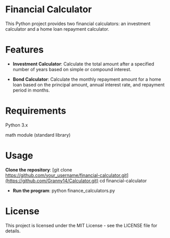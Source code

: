 # Financial Calculator

This Python project provides two financial calculators: an investment calculator and a home loan repayment calculator.

# Features

- **Investment Calculator**:
Calculate the total amount after a specified number of years based on simple or compound interest.

- **Bond Calculator**:
Calculate the monthly repayment amount for a home loan based on the principal amount, annual interest rate, and repayment period in months.

# Requirements

Python 3.x

math module (standard library)

# Usage
 **Clone the repository**:
[git clone https://github.com/your_username/financial-calculator.git](https://github.com/Granny14/Calculator.git)
cd financial-calculator

- **Run the program**:
python finance_calculators.py

# License
This project is licensed under the MIT License - see the LICENSE file for details.

